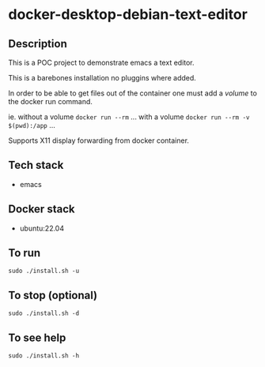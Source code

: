 # docker-desktop-debian-text-editor

## Description
This is a POC project to demonstrate emacs a text editor.

This is a barebones installation no pluggins where added. 

In order to be able to get files out of the container one must add a *volume* to the docker run command.

ie.
without a volume
`docker run --rm` ...
with a volume
`docker run --rm -v $(pwd):/app` ...

Supports X11 display forwarding from docker container.

## Tech stack
- emacs

## Docker stack
- ubuntu:22.04

## To run
`sudo ./install.sh -u`

## To stop (optional)
`sudo ./install.sh -d`

## To see help
`sudo ./install.sh -h`
